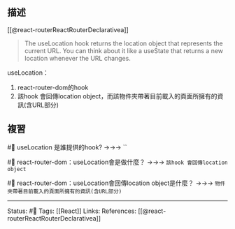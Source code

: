 ## 描述
[[@react-routerReactRouterDeclarativea]]
> The useLocation hook returns the location object that represents the current URL. You can think about it like a useState that returns a new location whenever the URL changes.

useLocation：
1. react-router-dom的hook
2. 該hook 會回傳location object，而該物件夾帶著目前載入的頁面所擁有的資訊(含URL部分)


## 複習

#🧠 useLocation 是誰提供的hook? ->->-> ``
<!--SR:!2022-12-02,10,250-->

#🧠 react-router-dom：useLocation會是做什麼？ ->->-> `該hook 會回傳location object`
<!--SR:!2022-11-22,3,250-->

#🧠 react-router-dom：useLocation會回傳location object是什麼？ ->->-> `物件夾帶著目前載入的頁面所擁有的資訊(含URL部分)`
<!--SR:!2022-12-01,9,250-->



---
Status:  #🌱 
Tags:
[[React]]
Links:
References:
[[@react-routerReactRouterDeclarativea]]